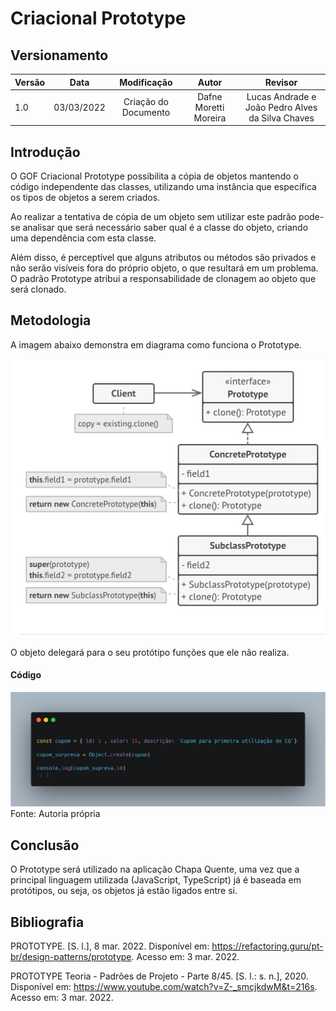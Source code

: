 # Criacional Prototype

## Versionamento

| Versão |    Data    |     Modificação      | Autor | Revisor |
| ------ | :--------: | :------------------: | :---: | :-----: |
| 1.0    | 03/03/2022 | Criação do Documento |  Dafne Moretti Moreira   | Lucas Andrade e João Pedro Alves da Silva Chaves |

## Introdução

O GOF Criacional Prototype possibilita a cópia de objetos mantendo o código independente das classes, utilizando uma instância que específica os tipos de objetos a serem criados. 

Ao realizar a tentativa de cópia de um objeto sem utilizar este padrão pode-se analisar que será necessário saber qual é a classe do objeto, criando uma dependência com esta classe.

Além disso, é perceptível que alguns atributos ou métodos são privados e não serão visíveis fora do próprio objeto, o que resultará em um problema. O padrão Prototype atribui a responsabilidade de clonagem ao objeto que será clonado.

## Metodologia

A imagem abaixo demonstra em diagrama como funciona o Prototype.

![Diagrama de funcionamento do prototype](../../assets/images/criacional_prototype1.png)

O objeto delegará para o seu protótipo funções que ele não realiza.

#### Código

![Código representando o prototype](../../assets/images/code_prototype.png) Fonte: Autoria própria

## Conclusão

O Prototype será utilizado na aplicação Chapa Quente, uma vez que a principal linguagem utilizada (JavaScript, TypeScript) já é baseada em protótipos, ou seja, os objetos já estão ligados entre si.

## Bibliografia

PROTOTYPE. [S. l.], 8 mar. 2022. Disponível em: https://refactoring.guru/pt-br/design-patterns/prototype. Acesso em: 3 mar. 2022.

PROTOTYPE Teoria - Padrões de Projeto - Parte 8/45. [S. l.: s. n.], 2020. Disponível em: https://www.youtube.com/watch?v=Z-_smcjkdwM&t=216s. Acesso em: 3 mar. 2022.